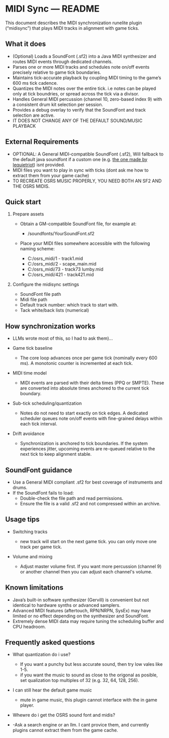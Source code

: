 # MIDI Sync — README
This document describes the MIDI synchronization runelite plugin (“midisync”) that plays MIDI tracks in alignment with game ticks. 

## What it does
- (Optional) Loads a SoundFont (.sf2) into a Java MIDI synthesizer and routes MIDI events through dedicated channels.
- Parses one or more MIDI tracks and schedules note on/off events precisely relative to game tick boundaries.
- Maintains tick-accurate playback by coupling MIDI timing to the game’s 600 ms tick cadence.
- Quantizes the MIDI notes over the entire tick. i.e notes can be played only at tick boundries, or spread across the tick via a divisor.
- Handles General MIDI percussion (channel 10, zero-based index 9) with a consistent drum kit selection per session.
- Provides a debug overlay to verify that the SoundFont and track selection are active.
- IT DOES NOT CHANGE ANY OF THE DEFAULT SOUND/MUSIC PLAYBACK

## External Requirements
- OPTIONAL: A General MIDI-compatible SoundFont (.sf2), Will fallback to the default java soundfont if a custom one (e.g. [the one made by lequietriot](https://rune-server.org/threads/204-soundbank-data-sf2-format.702247/#post5769900)) isnt provided.
- MIDI files you want to play in sync with ticks (dont ask me how to extract them from your game cache)
- TO RECREATE OSRS MUSIC PROPERLY, YOU NEED BOTH AN SF2 AND THE OSRS MIDIS.

## Quick start
1. Prepare assets
    - Obtain a GM-compatible SoundFont file, for example at:
        - <path-to-project-assets>/soundfonts/YourSoundFont.sf2

    - Place your MIDI files somewhere accessible with the following naming scheme:
        - C:/osrs_midi/1 - track1.mid
        - C:/osrs_midi/2 - scape_main.mid
        - C:/osrs_midi/73 - track73 lumby.mid
        - C:/osrs_midi/421 - track421.mid

2. Configure the midisync settings
    - SoundFont file path
    - Midi file path
    - Default track number: which track to start with.
    - Tack white/back lists (numerical)


## How synchronization works
- LLMs wrote most of this, so I had to ask them)...

- Game tick baseline
    - The core loop advances once per game tick (nominally every 600 ms). A monotonic counter is incremented at each tick.

- MIDI time model
    - MIDI events are parsed with their delta times (PPQ or SMPTE). These are converted into absolute times anchored to the current tick boundary.

- Sub-tick scheduling/quantization
    - Notes do not need to start exactly on tick edges. A dedicated scheduler queues note on/off events with fine-grained delays within each tick interval.

- Drift avoidance
    - Synchronization is anchored to tick boundaries. If the system experiences jitter, upcoming events are re-queued relative to the next tick to keep alignment stable.

## SoundFont guidance
- Use a General MIDI compliant .sf2 for best coverage of instruments and drums.
- If the SoundFont fails to load:
    - Double-check the file path and read permissions.
    - Ensure the file is a valid .sf2 and not compressed within an archive.

## Usage tips
- Switching tracks
    - new track will start on the next game tick. you can only move one track per game tick.

- Volume and mixing
    - Adjust master volume first. If you want more percussion (channel 9) or another channel then you can adjust each channel's volume. 

## Known limitations
- Java’s built-in software synthesizer (Gervill) is convenient but not identical to hardware synths or advanced samplers.
- Advanced MIDI features (aftertouch, RPN/NRPN, SysEx) may have limited or no effect depending on the synthesizer and SoundFont.
- Extremely dense MIDI data may require tuning the scheduling buffer and CPU headroom.

## Frequently asked questions
- What quantization do i use?
    - If you want a punchy but less accurate sound, then try low vales like 1-5.
    - if you want the music to sound as close to the origonal as posible, set qualization top multiples of 32 (e.g. 32, 64, 128, 256).
 
- I can still hear the default game music
    - mute in game music, this plugin cannot interface with the in game player.
- Whewre do i get the OSRS sound font and midis?
-   -Ask a search engine or an llm. I cant provice them, and currently plugins cannot extract them from the game cache.
